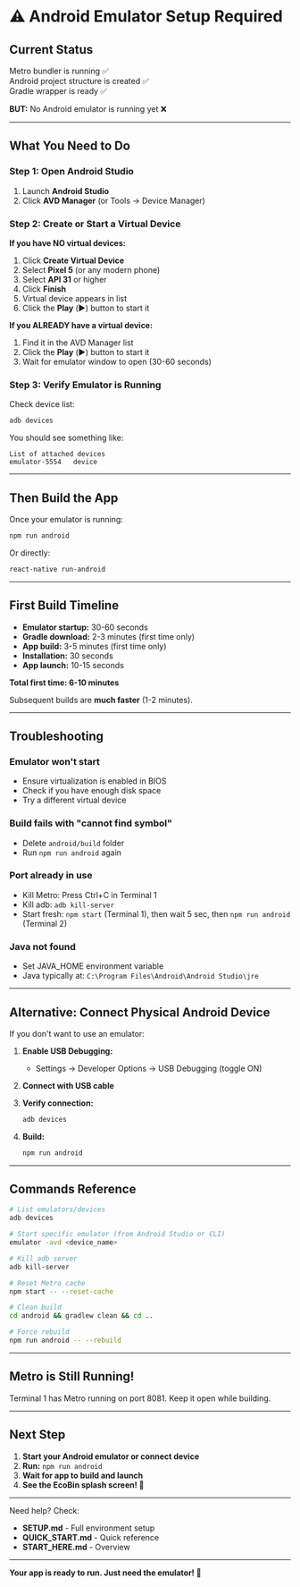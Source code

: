 # ⚠️ Android Emulator Setup Required

## Current Status

Metro bundler is running ✅  
Android project structure is created ✅  
Gradle wrapper is ready ✅  

**BUT:** No Android emulator is running yet ❌

---

## What You Need to Do

### Step 1: Open Android Studio

1. Launch **Android Studio**
2. Click **AVD Manager** (or Tools → Device Manager)

### Step 2: Create or Start a Virtual Device

**If you have NO virtual devices:**
1. Click **Create Virtual Device**
2. Select **Pixel 5** (or any modern phone)
3. Select **API 31** or higher
4. Click **Finish**
5. Virtual device appears in list
6. Click the **Play** (▶️) button to start it

**If you ALREADY have a virtual device:**
1. Find it in the AVD Manager list
2. Click the **Play** (▶️) button to start it
3. Wait for emulator window to open (30-60 seconds)

### Step 3: Verify Emulator is Running

Check device list:
```bash
adb devices
```

You should see something like:
```
List of attached devices
emulator-5554   device
```

---

## Then Build the App

Once your emulator is running:

```bash
npm run android
```

Or directly:
```bash
react-native run-android
```

---

## First Build Timeline

- **Emulator startup:** 30-60 seconds
- **Gradle download:** 2-3 minutes (first time only)
- **App build:** 3-5 minutes (first time only)
- **Installation:** 30 seconds
- **App launch:** 10-15 seconds

**Total first time: 6-10 minutes**

Subsequent builds are **much faster** (1-2 minutes).

---

## Troubleshooting

### Emulator won't start
- Ensure virtualization is enabled in BIOS
- Check if you have enough disk space
- Try a different virtual device

### Build fails with "cannot find symbol"
- Delete `android/build` folder
- Run `npm run android` again

### Port already in use
- Kill Metro: Press Ctrl+C in Terminal 1
- Kill adb: `adb kill-server`
- Start fresh: `npm start` (Terminal 1), then wait 5 sec, then `npm run android` (Terminal 2)

### Java not found
- Set JAVA_HOME environment variable
- Java typically at: `C:\Program Files\Android\Android Studio\jre`

---

## Alternative: Connect Physical Android Device

If you don't want to use an emulator:

1. **Enable USB Debugging:**
   - Settings → Developer Options → USB Debugging (toggle ON)

2. **Connect with USB cable**

3. **Verify connection:**
   ```bash
   adb devices
   ```

4. **Build:**
   ```bash
   npm run android
   ```

---

## Commands Reference

```bash
# List emulators/devices
adb devices

# Start specific emulator (from Android Studio or CLI)
emulator -avd <device_name>

# Kill adb server
adb kill-server

# Reset Metro cache
npm start -- --reset-cache

# Clean build
cd android && gradlew clean && cd ..

# Force rebuild
npm run android -- --rebuild
```

---

## Metro is Still Running!

Terminal 1 has Metro running on port 8081. Keep it open while building.

---

## Next Step

1. **Start your Android emulator or connect device**
2. **Run:** `npm run android`
3. **Wait for app to build and launch**
4. **See the EcoBin splash screen! 🎉**

---

Need help? Check:
- **SETUP.md** - Full environment setup
- **QUICK_START.md** - Quick reference
- **START_HERE.md** - Overview

---

**Your app is ready to run. Just need the emulator! 🚀**
